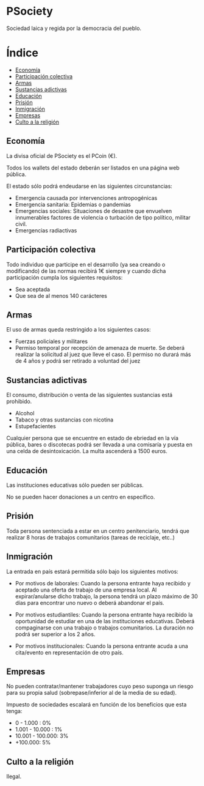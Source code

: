 # PSociety
Sociedad laica y regida por la democracia del pueblo.

# Índice
 - [Economía](#economia)
 - [Participación colectiva](#participación-colectiva)
 - [Armas](#armas)
 - [Sustancias adictivas](#sustancias-adictivas)
 - [Educación](#educación)
 - [Prisión](#prisión)
 - [Inmigración](#inmigracion)
 - [Empresas](#empresas)
 - [Culto a la religión](#culto-a-la-religión)
 

##  Economía
La divisa oficial de PSociety es el PCoin (€).

Todos los wallets del estado deberán ser listados en una página web pública.
 
El estado sólo podrá endeudarse en las siguientes circunstancias:
- Emergencia causada por intervenciones antropogénicas
- Emergencia sanitaria: Epidemias o pandemias
- Emergencias sociales: Situaciones de desastre que envuelven innumerables factores de violencia o turbación de tipo político, militar civil.
- Emergencias radiactivas
 
## Participación colectiva
 
Todo individuo que participe en el desarrollo (ya sea creando o modificando) de las normas recibirá 1€ siempre y cuando dicha participación cumpla los siguientes requisitos:
- Sea aceptada
- Que sea de al menos 140 carácteres

## Armas
El uso de armas queda restringido a los siguientes casos:
- Fuerzas policiales y militares
- Permiso temporal por recepción de amenaza de muerte. Se deberá realizar la solicitud al juez que lleve el caso. El permiso no durará más de 4 años y podrá ser retirado a voluntad del juez
 
## Sustancias adictivas
El consumo, distribución o venta de las siguientes sustancias está prohibido.
 
- Alcohol
- Tabaco y otras sustancias con nicotina
- Estupefacientes
 
Cualquier persona que se encuentre en estado de ebriedad en la vía pública, bares o discotecas podrá ser llevada a una comisaría y puesta en una celda de desintoxicación. La multa ascenderá a 1500 euros.
 
 
## Educación
Las instituciones educativas sólo pueden ser públicas.

No se pueden hacer donaciones a un centro en específico.
 
 
## Prisión
Toda persona sentenciada a estar en un centro penitenciario, tendrá que realizar 8 horas de trabajos comunitarios (tareas de reciclaje, etc..)

## Inmigración
La entrada en país estará permitida sólo bajo los siguientes motivos:
- Por motivos de laborales: Cuando la persona entrante haya recibido y aceptado una oferta de trabajo de una empresa local.
Al expirar/anularse dicho trabajo, la persona tendrá un plazo máximo de 30 días para encontrar uno nuevo o deberá abandonar el país.


- Por motivos estudiantiles: Cuando la persona entrante haya recibido la oportunidad de estudiar en una de las instituciones educativas. Deberá compaginarse con una trabajo o trabajos comunitarios. La duración no podrá ser superior a los 2 años.


- Por motivos institucionales: Cuando la persona entrante acuda a una cita/evento en representación de otro país.
 
 
## Empresas
No pueden contratar/mantener trabajadores cuyo peso suponga un riesgo para su propia salud (sobrepase/inferior al de la media de su edad).

Impuesto de sociedades escalará en función de los beneficios que esta tenga:
- 0 - 1.000 : 0%
- 1.001 - 10.000 : 1%
- 10.001 - 100.000: 3%
- +100.000: 5%
 
## Culto a la religión
Ilegal.
